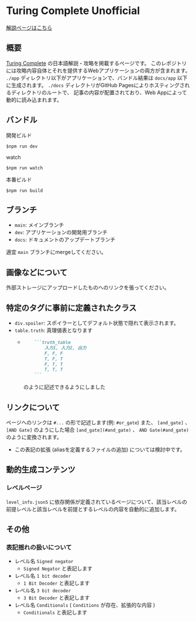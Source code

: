 # Turing Complete Unofficial

[解説ページはこちら](https://tsukina-7mochi.github.io/turing-complete-unofficial/)

## 概要

[Turing Complete](https://turingcomplete.game) の日本語解説・攻略を掲載するページです。
このレポジトリには攻略内容自体とそれを提供するWebアプリケーションの両方が含まれます。
`./app` ディレクトリ以下がアプリケーションで、バンドル結果は `docs/app` 以下に生成されます。
`./docs` ディレクトリがGitHub Pagesによりホスティングされるディレクトリのルートで、
記事の内容が配置されており、Web Appによって動的に読み込まれます。

## バンドル

開発ビルド
```shell
$npm run dev
```

watch
```shell
$npm run watch
```

本番ビルド
```shell
$npm run build
```

## ブランチ

- `main`: メインブランチ
- `dev`: アプリケーションの開発用ブランチ
- `docs`: ドキュメントのアップデートブランチ

適宜 `main` ブランチにmergeしてください。

## 画像などについて

外部ストレージにアップロードしたものへのリンクを張ってください。

## 特定のタグに事前に定義されたクラス

- `div.spoiler`: スポイラーとしてデフォルト状態で隠れて表示されます。
- `table.truth`: 真理値表となります
  - ```markdown
        ```truth_table
            入力1, 入力2, 出力
            F, F, F
            T, F, T
            F, T, T
            T, T, T
        ```
    ```
    のように記述できるようにしました

## リンクについて

ページへのリンクは `#...` の形で記述します(例: `#or_gate`)
また、 `[and_gate]` 、 `[AND Gate]` のようにした場合 `[and_gate](#and_gate)` 、 `AND Gate(#and_gate)` のように変換されます。

- この表記の拡張 (aliasを定義するファイルの追加) については検討中です。

## 動的生成コンテンツ

### レベルページ

`level_info.json5` に依存関係が定義されているページについて、該当レベルの前提レベルと該当レベルを前提とするレベルの内容を自動的に追加します。

## その他

### 表記揺れの扱いについて

- レベル名 `Signed negator`
  - `Signed Negator` と表記します
- レベル名 `1 bit decoder`
  - `1 Bit Decoder` と表記します
- レベル名 `3 bit decoder`
  - `3 Bit Decoder` と表記します
- レベル名 `Conditionals` ( `Conditions` が存在、拡張的な内容 )
  - `Conditionals` と表記します